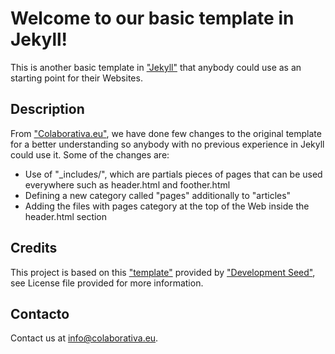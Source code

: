 # Welcome to our basic template in Jekyll! 

This is another basic template in ["Jekyll"][5] that anybody could use as an starting point for their Websites. 

## Description

From ["Colaborativa.eu"][3], we have done few changes to the original template for a better understanding so anybody with no previous experience in Jekyll could use it. Some of the changes are:

- Use of "_includes/", which are partials pieces of pages that can be used everywhere such as header.html and foother.html
- Defining a new category called "pages" additionally to "articles"
- Adding the files with pages category at the top of the Web inside the header.html section

## Credits

This project is based on this ["template"][4] provided by ["Development Seed"][1], see License file provided for more information. 

## Contacto

Contact us at info@colaborativa.eu.

[1]: http://developmentseed.org
[2]: http://template-jekyll.colaborativa.eu
[3]: http://colaborativa.eu
[4]: http://bootstrap.prose.io
[5]: https://github.com/mojombo/jekyll/wiki/usage